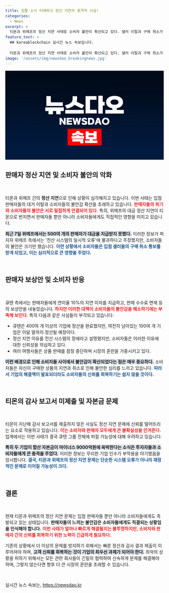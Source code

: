 ```yaml
---
title: 침몰 소식 티메파크 정산 지연의 충격적 사실!
categories:
  - News
excerpt: >
  티몬과 위메프의 정산 지연 사태로 소비자 불안이 확산되고 있다. 셀러 이탈과 구매 취소가 이어지며, 큐텐의 자금난 의혹이 제기됐다. 마이너스 9000억원 자본금 소식에 업계는 긴장하고 있다.
feature_text: >
  ## koreablockchain 실시간 뉴스 속보입니다.

  티몬과 위메프의 정산 지연 사태로 소비자 불안이 확산되고 있다. 셀러 이탈과 구매 취소가 이어지며, 큐텐의 자금난 의혹이 제기됐다. 마이너스 9000억원 자본금 소식에 업계는 긴장하고 있다.
image: '/assets/img/newsdao_breakingnews.jpg'
---
```


<p><img src="/assets/img/newsdao_breakingnews.jpg" alt="koreablockchain 속보" /></p>

<h2 data-ke-size="size26">판매자 정산 지연 및 소비자 불안의 악화</h2>

<p data-ke-size="size16">&nbsp;</p>

<p>티몬과 위메프 간의 <b>정산 지연</b>으로 인해 상황이 심각해지고 있습니다. 이번 사태는 입점 판매자들의 대거 이탈과 소비자들의 불안감 확산을 초래하고 있습니다. <b><span style="color: #ee2323;">판매자들의 위기와 소비자들의 불안은 서로 밀접하게 연결되어 있다.</span></b> 특히, 위메프의 대금 정산 지연이 티몬으로 번지면서 판매자들 뿐만 아니라 소비자들에게도 직접적인 영향을 미치고 있습니다. </p>

<p><b><span style="background-color: #21538527;">최근 7일 위메프에서는 500여 개의 판매자가 대금을 지급받지 못했다.</span></b> 이러한 정보가 퍼지자 위메프 측에서는 '전산 시스템의 일시적 오류'에 불과하다고 주장했지만, 소비자들의 불안은 크기만 했습니다. <b><span style="color: #1a5490;">이런 상황에서 소비자들은 입점 셀러들의 구매 취소 통보를 받게 되었고, 이는 심리적으로 큰 영향을 주었다.</span></b></p>

<p data-ke-size="size16">&nbsp;</p>

<h2 data-ke-size="size26">판매자 보상안 및 소비자 반응</h2>

<p data-ke-size="size16">&nbsp;</p>

<p>큐텐 측에서는 판매자들에게 연이율 10%의 지연 이자를 지급하고, 판매 수수료 면제 등의 보상안을 내놓았습니다. <b><span style="color: #ee2323;">하지만 이러한 대책이 소비자들의 불안감을 해소하기에는 부족해 보인다.</span></b> 특히 다음과 같은 사실들이 부각되고 있습니다:</p>

<ul>
    <li>큐텐은 400여 개 이상의 기업에 정산을 완료했지만, 여전히 남아있는 100여 개 기업은 이달 말까지 정산될 예정이다.</li>
    <li>정산 지연 이유를 전산 시스템의 장애라고 설명했지만, 소비자들은 이러한 이유에 대한 신뢰성을 의심하고 있다.</li>
    <li>여러 여행사들은 상품 판매를 잠정 중단하며 시장의 혼란을 가중시키고 있다.</li>
</ul>

<p><b><span style="background-color: #21538527;">이런 배경으로 인해 소비자들 사이에서 불안감이 확산되었다는 점은 매우 중요하다.</span></b> 소비자들은 자신이 구매한 상품의 지연과 취소로 인해 불안한 심리를 느끼고 있습니다. <b><span style="color: #1a5490;">따라서 기업의 해결책이 발표되더라도 소비자들의 신뢰를 회복하기는 쉽지 않을 것이다.</span></b></p>

<p data-ke-size="size16">&nbsp;</p>

<h2 data-ke-size="size26">티몬의 감사 보고서 미제출 및 자본금 문제</h2>

<p data-ke-size="size16">&nbsp;</p>

<p>티몬이 지난해 감사 보고서를 제출하지 않은 사실도 정산 지연 문제에 신뢰를 떨어뜨리는 요소로 작용하고 있습니다. <b><span style="color: #ee2323;">이는 소비자와 판매자 모두에게 큰 불확실성을 안겨준다.</span></b> 업계에서는 이번 사태가 결국 큐텐 그룹 전체에 퍼질 가능성에 대해 우려하고 있습니다.</p>

<p><b><span style="background-color: #21538527;">특히 두 기업이 합산 자본금이 마이너스 9000억원에 육박한다는 소식은 투자자들과 소비자들에게 큰 충격을 주었다.</span></b> 이러한 정보는 무리한 기업 인수가 부작용을 야기했음을 암시합니다. <b><span style="color: #1a5490;">결국, 티몬과 위메프의 정산 지연 문제는 단순한 시스템 오류가 아니라 재정적인 문제로 이어질 가능성이 크다.</span></b></p>

<p data-ke-size="size16">&nbsp;</p>

<h2 data-ke-size="size26">결론</h2>

<p data-ke-size="size16">&nbsp;</p>

<p>현재 티몬과 위메프의 정산 지연 문제는 입점 판매자들 뿐만 아니라 소비자들에게도 촉발되고 있는 상태입니다. <b>판매자들이 느끼는 불안감은 소비자들에게도 직결되는 상황임을 인식해야 합니다.</b> <b><span style="color: #ee2323;">이번 사태가 얼마나 빠르게 해결될지는 불투명하지만, 소비자와 판매자 간의 신뢰를 회복하기 위한 노력이 긴급하게 필요하다.</span></b> </p>

<p>기존의 상황에서 더 이상의 문제를 방지하기 위해서는 빠른 정산과 감사 결과 제출이 이루어져야 하며, <b><span style="background-color: #21538527;">고객 신뢰를 회복하는 것이 기업의 최우선 과제가 되어야 한다.</span></b> 최악의 상황을 피하기 위해서는 모든 관련 회사들이 긴밀히 협력하여 신속하게 문제를 해결해야 하며, 그렇지 않는다면 향후 더 큰 시장의 혼란을 초래할 수 있습니다.</p>

<p data-ke-size="size16">&nbsp;</p>
실시간 뉴스 속보는, <a href="https://newsdao.kr" rel="dofollow">https://newsdao.kr</a>


